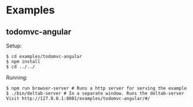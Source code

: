 Examples
====

todomvc-angular
---

Setup:

    $ cd examples/todomvc-angular
    $ npm install
    $ cd ../../

Running:

    $ npm run browser-server # Runs a http server for serving the example
    $ ./bin/deltab-server # In a separate window. Runs the deltab-server
    Visit http://127.0.0.1:8001/examples/todomvc-angular/#/
